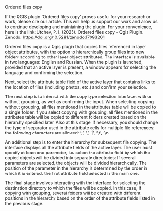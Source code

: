 Ordered files copy

If the QGIS plugin ‘Ordered files copy’ proves useful for your research or work, please cite our article. This will help us support our work and allow us to continue developing and maintaining the plugin. For your convenience, here is the link:
Utchev, P. I. (2025). Ordered files copy - Qgis Plugin. Zenodo. https://doi.org/10.5281/zenodo.17093201

Ordered files copy is a Qgis plugin that copies files referenced in layer object attributes, with the option to hierarchically group files into new folders according to other layer object attributes.
The interface is available in two languages: English and Russian. When the plugin is launched, provided that an active layer is present, a window appears for selecting the language and confirming the selection.

Next, select the attribute table field of the active layer that contains links to the location of files (including photos, etc.) and confirm your selection.

The next step is to interact with the copy type selection interface: with or without grouping, as well as confirming the input.
When selecting copying without grouping, all files mentioned in the attributes table will be copied to a single folder.
If you select copying with grouping, all files mentioned in the attributes table will be copied to different folders created based on the hierarchy specified later.
Also at this stage, if necessary, you should change the type of separator used in the attribute cells for multiple file references: the following characters are allowed: ‘;’, ‘,’, ‘|’, ‘\\t’, ‘\\n’.

An additional step is to enter the hierarchy for subsequent file copying. The interface displays all the attribute fields of the active layer. The user must specify at least one parameter, i.e. select the attribute field by which the copied objects will be divided into separate directories: If several parameters are selected, the objects will be divided hierarchically. The position of the parameter in the hierarchy is determined by the order in which it is entered: the first attribute field selected is the main one.

The final stage involves interacting with the interface for selecting the destination directory to which the files will be copied. In this case, if copying with grouping, several folders will be created with different positions in the hierarchy based on the order of the attribute fields listed in the previous stage.
